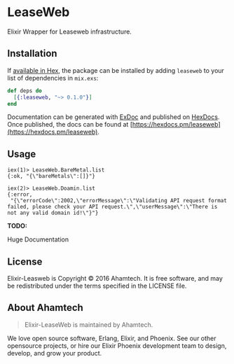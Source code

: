 
# LeaseWeb
Elixir Wrapper for Leaseweb infrastructure.

## Installation

If [available in Hex](https://hex.pm/docs/publish), the package can be installed
by adding `leaseweb` to your list of dependencies in `mix.exs`:

```elixir
def deps do
  [{:leaseweb, "~> 0.1.0"}]
end
```

Documentation can be generated with [ExDoc](https://github.com/elixir-lang/ex_doc)
and published on [HexDocs](https://hexdocs.pm). Once published, the docs can
be found at [https://hexdocs.pm/leaseweb](https://hexdocs.pm/leaseweb).

## Usage
```
iex(1)> LeaseWeb.BareMetal.list
{:ok, "{\"bareMetals\":[]}"}

iex(2)> LeaseWeb.Doamin.list
{:error,
 "{\"errorCode\":2002,\"errorMessage\":\"Validating API request format failed, please check your API request.\",\"userMessage\":\"There is not any valid domain id!\"}"}
```

**TODO:**

Huge Documentation

## License
Elixir-Leasweb is Copyright © 2016 Ahamtech. It is free software, and may be redistributed under the terms specified in the LICENSE file.

## About Ahamtech

> Elixir-LeaseWeb is maintained by Ahamtech. 

We love open source software, Erlang, Elixir, and Phoenix. See our other opensource projects, or hire our Elixir Phoenix development team to design, develop, and grow your product.